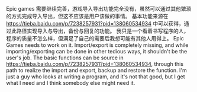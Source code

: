 Epic games 需要继续完善，游戏导入导出功能完全没有，虽然可以通过其他繁琐的方式完成导入导出，但这不应该是用户该做的事情。
基本功能来源在 https://tieba.baidu.com/p/7238257931?pid=138060534934 中可以获得，通过此路径实现导入与导出，备份与回复的功能。
我只是一个看着书写程序的人，程序的质量不怎么样，但满足了自己的需要后我想可能有其他人用得上。
Epic Games needs to work on it. Import/export is completely missing, and while importing/exporting can be done in other tedious ways, it shouldn't be the user's job.
The basic functions can be source in https://tieba.baidu.com/p/7238257931?pid=138060534934, through this path to realize the import and export, backup and restore the function.
I'm just a guy who looks at writing a program, and it's not that good, but I get what I need and I think somebody else might need it.
